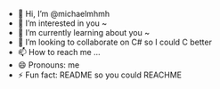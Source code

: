 - 👋 Hi, I’m @michaelmhmh
- 👀 I’m interested in you ~
- 🌱 I’m currently learning about you ~
- 💞️ I’m looking to collaborate on C# so I could C better
- 📫 How to reach me ...
- 😄 Pronouns: me
- ⚡ Fun fact: README so you could REACHME

<!---
michaelmhmh/michaelmhmh is a ✨ special ✨ repository because its `README.md` (this file) appears on your GitHub profile.
You can click the Preview link to take a look at your changes.
--->
